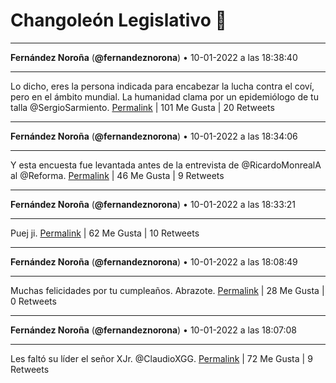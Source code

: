 # Changoleón Legislativo 🙈
*****
**Fernández Noroña** (**@fernandeznorona**) • 10-01-2022 a las 18:38:40
*****
Lo dicho, eres la persona indicada para encabezar la lucha contra el coví, pero en el ámbito mundial. La humanidad clama por un epidemiólogo de tu talla @SergioSarmiento.
[Permalink](https://twitter.com/fernandeznorona/status/1480730853001072641) | 101 Me Gusta | 20 Retweets
*****
**Fernández Noroña** (**@fernandeznorona**) • 10-01-2022 a las 18:34:06
*****
Y esta encuesta fue levantada antes de la entrevista de @RicardoMonrealA al @Reforma.
[Permalink](https://twitter.com/fernandeznorona/status/1480729705095614472) | 46 Me Gusta | 9 Retweets
*****
**Fernández Noroña** (**@fernandeznorona**) • 10-01-2022 a las 18:33:21
*****
Puej ji.
[Permalink](https://twitter.com/fernandeznorona/status/1480729514246352898) | 62 Me Gusta | 10 Retweets
*****
**Fernández Noroña** (**@fernandeznorona**) • 10-01-2022 a las 18:08:49
*****
Muchas felicidades por tu cumpleaños. Abrazote.
[Permalink](https://twitter.com/fernandeznorona/status/1480723340193157123) | 28 Me Gusta | 0 Retweets
*****
**Fernández Noroña** (**@fernandeznorona**) • 10-01-2022 a las 18:07:08
*****
Les faltó su líder el señor XJr. @ClaudioXGG.
[Permalink](https://twitter.com/fernandeznorona/status/1480722918099361793) | 72 Me Gusta | 9 Retweets